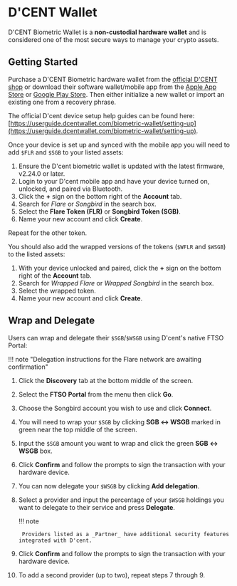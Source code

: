 # D'CENT Wallet

D'CENT Biometric Wallet is a **non-custodial hardware wallet** and is considered one of the most secure ways to manage your crypto assets.

## Getting Started

Purchase a D'CENT Biometric hardware wallet from the [official D'CENT shop](https://dcentwallet.com/Shop) or download their software wallet/mobile app from the [Apple App Store](https://apps.apple.com/us/app/dcent-wallet/id1447206611) or [Google Play Store](https://play.google.com/store/apps/details?id=com.kr.iotrust.dcent.wallet).
Then either initialize a new wallet or import an existing one from a recovery phrase.

The official D'cent device setup help guides can be found here: [https://userguide.dcentwallet.com/biometric-wallet/setting-up](https://userguide.dcentwallet.com/biometric-wallet/setting-up).

Once your device is set up and synced with the mobile app you will need to add `$FLR` and `$SGB` to your listed assets:

1. Ensure the D'cent biometric wallet is updated with the latest firmware, v2.24.0 or later.
2. Login to your D'cent mobile app and have your device turned on, unlocked, and paired via Bluetooth.
3. Click the **+** sign on the bottom right of the **Account** tab.
4. Search for _Flare_ or _Songbird_ in the search box.
5. Select the **Flare Token (FLR)** or **Songbird Token (SGB)**.
6. Name your new account and click **Create**.

Repeat for the other token.

You should also add the wrapped versions of the tokens (`$WFLR` and `$WSGB`) to the listed assets:

1. With your device unlocked and paired, click the **+** sign on the bottom right of the **Account** tab.
2. Search for _Wrapped Flare_ or _Wrapped Songbird_ in the search box.
3. Select the wrapped token.
4. Name your new account and click **Create**.

## Wrap and Delegate

Users can wrap and delegate their `$SGB`/`$WSGB` using D'cent's native FTSO Portal:

!!! note "Delegation instructions for the Flare network are awaiting confirmation"

1. Click the **Discovery** tab at the bottom middle of the screen.
2. Select the **FTSO Portal** from the menu then click **Go**.
3. Choose the Songbird account you wish to use and click **Connect**.
4. You will need to wrap your `$SGB` by clicking **SGB ↔️ WSGB** marked in green near the top middle of the screen.
5. Input the `$SGB` amount you want to wrap and click the green **SGB ↔️ WSGB** box.
6. Click **Confirm** and follow the prompts to sign the transaction with your hardware device.
7. You can now delegate your `$WSGB` by clicking **Add delegation**.
8. Select a provider and input the percentage of your `$WSGB` holdings you want to delegate to their service and press **Delegate**.

    !!! note

        Providers listed as a _Partner_ have additional security features integrated with D'cent.

9. Click **Confirm** and follow the prompts to sign the transaction with your hardware device.
10. To add a second provider (up to two), repeat steps 7 through 9.
